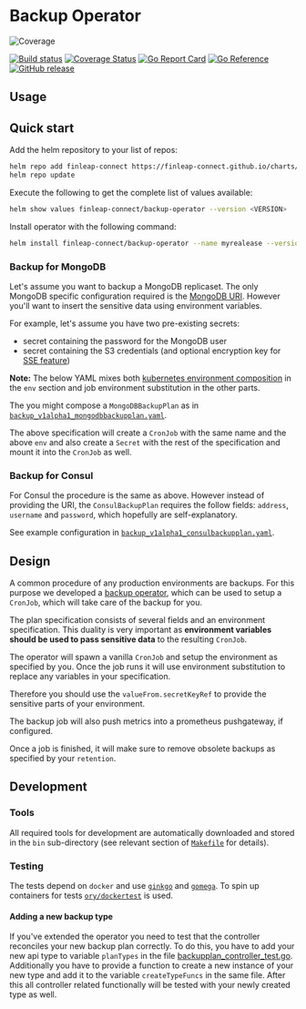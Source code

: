 # Backup Operator
![Coverage](https://img.shields.io/badge/Coverage-1-red)

[![Build status](https://github.com/finleap-connect/backup-operator/actions/workflows/golang.yaml/badge.svg)](https://github.com/finleap-connect/backup-operator/actions/workflows/golang.yaml)
[![Coverage Status](https://coveralls.io/repos/github/finleap-connect/backup-operator/badge.svg?branch=main)](https://coveralls.io/github/finleap-connect/backup-operator?branch=main)
[![Go Report Card](https://goreportcard.com/badge/github.com/finleap-connect/backup-operator)](https://goreportcard.com/report/github.com/finleap-connect/backup-operator)
[![Go Reference](https://pkg.go.dev/badge/github.com/finleap-connect/backup-operator.svg)](https://pkg.go.dev/github.com/finleap-connect/backup-operator)
[![GitHub release](https://img.shields.io/github/release/finleap-connect/backup-operator.svg)](https://github.com/finleap-connect/backup-operator/releases)

## Usage

## Quick start

Add the helm repository to your list of repos:

```bash
helm repo add finleap-connect https://finleap-connect.github.io/charts/
helm repo update
```

Execute the following to get the complete list of values available:

```bash
helm show values finleap-connect/backup-operator --version <VERSION>
```

Install operator with the following command:

```bash
helm install finleap-connect/backup-operator --name myrealease --version <VERSION> --values values.yaml
```

### Backup for MongoDB

Let's assume you want to backup a MongoDB replicaset. The only MongoDB
specific configuration required is the [MongoDB URI](https://docs.mongodb.com/manual/reference/connection-string/).
However you'll want to insert the sensitive data using environment variables.

For example, let's assume you have two pre-existing secrets:

* secret containing the password for the MongoDB user
* secret containing the S3 credentials (and optional encryption key for [SSE feature](https://docs.aws.amazon.com/AmazonS3/latest/dev/UsingServerSideEncryption.html))

**Note:** The below YAML mixes both [kubernetes environment composition](https://kubernetes.io/docs/tasks/inject-data-application/define-environment-variable-container/#using-environment-variables-inside-of-your-config)
in the `env` section and job environment substitution in the other parts.

The you might compose a `MongoDBBackupPlan` as in [`backup_v1alpha1_mongodbbackupplan.yaml`](./config/samples/backup_v1alpha1_mongodbbackupplan.yaml).

The above specification will create a `CronJob` with the same name and the above
`env` and also create a `Secret` with the rest of the specification and mount it
into the `CronJob` as well.

### Backup for Consul

For Consul the procedure is the same as above. However instead of providing
the URI, the `ConsulBackupPlan` requires the follow fields: `address`, `username` and `password`,
which hopefully are self-explanatory.

See example configuration in [`backup_v1alpha1_consulbackupplan.yaml`](./config/samples/backup_v1alpha1_consulbackupplan.yaml).

## Design

A common procedure of any production environments are backups.
For this purpose we developed a [backup operator](https://github.com/finleap-connect/backup-operator),
which can be used to setup a `CronJob`, which will take care of the backup for you.

The plan specification consists of several fields and an environment specification.
This duality is very important as **environment variables should be used to pass
sensitive data** to the resulting `CronJob`.

The operator will spawn a vanilla `CronJob` and setup the environment as specified
by you. Once the job runs it will use environment substitution to replace any
variables in your specification.

Therefore you should use the `valueFrom.secretKeyRef` to provide the sensitive
parts of your environment.

The backup job will also push metrics into a prometheus pushgateway, if configured.

Once a job is finished, it will make sure to remove obsolete backups as specified
by your `retention`.

## Development

### Tools

All required tools for development are automatically downloaded and stored in the `bin` sub-directory (see relevant section of [`Makefile`](./Makefile) for details).

### Testing

The tests depend on `docker` and use [`ginkgo`](https://github.com/onsi/ginkgo) and [`gomega`](https://github.com/onsi/gomega). To spin up containers for tests [`ory/dockertest`](https://github.com/ory/dockertest) is used.

#### Adding a new backup type

If you've extended the operator you need to test that the controller reconciles your new backup plan correctly. To do this, you have to add your new api type to variable `planTypes` in the file [backupplan_controller_test.go](pkg/controllers/backupplan_controller_test.go). Additionally you have to provide a function to create a new instance of your new type and add it to the variable `createTypeFuncs` in the same file. After this all controller related functionally will be tested with your newly created type as well.
